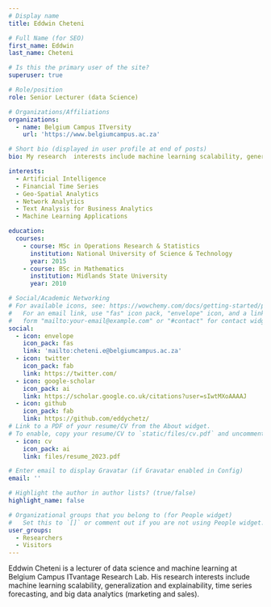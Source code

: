 ```yaml
---
# Display name
title: Eddwin Cheteni

# Full Name (for SEO)
first_name: Eddwin
last_name: Cheteni

# Is this the primary user of the site?
superuser: true

# Role/position
role: Senior Lecturer (data Science)

# Organizations/Affiliations
organizations:
  - name: Belgium Campus ITversity
    url: 'https://www.belgiumcampus.ac.za'

# Short bio (displayed in user profile at end of posts)
bio: My research  interests include machine learning scalability, generalization and explainability, time series forecasting, and big data analytics (marketing and sales).

interests:
  - Artificial Intelligence
  - Financial Time Series
  - Geo-Spatial Analytics
  - Network Analytics
  - Text Analysis for Business Analytics
  - Machine Learning Applications

education:
  courses:
    - course: MSc in Operations Research & Statistics
      institution: National University of Science & Technology
      year: 2015
    - course: BSc in Mathematics
      institution: Midlands State University
      year: 2010

# Social/Academic Networking
# For available icons, see: https://wowchemy.com/docs/getting-started/page-builder/#icons
#   For an email link, use "fas" icon pack, "envelope" icon, and a link in the
#   form "mailto:your-email@example.com" or "#contact" for contact widget.
social:
  - icon: envelope
    icon_pack: fas
    link: 'mailto:cheteni.e@belgiumcampus.ac.za'
  - icon: twitter
    icon_pack: fab
    link: https://twitter.com/
  - icon: google-scholar
    icon_pack: ai
    link: https://scholar.google.co.uk/citations?user=sIwtMXoAAAAJ
  - icon: github
    icon_pack: fab
    link: https://github.com/eddychetz/
# Link to a PDF of your resume/CV from the About widget.
# To enable, copy your resume/CV to `static/files/cv.pdf` and uncomment the lines below.
  - icon: cv
    icon_pack: ai
    link: files/resume_2023.pdf

# Enter email to display Gravatar (if Gravatar enabled in Config)
email: ''

# Highlight the author in author lists? (true/false)
highlight_name: false

# Organizational groups that you belong to (for People widget)
#   Set this to `[]` or comment out if you are not using People widget.
user_groups:
  - Researchers
  - Visitors
---
```


Eddwin Cheteni is a lecturer of data science and machine learning at Belgium Campus ITvantage Research Lab. His research interests include machine learning scalability, generalization and explainability, time series forecasting, and big data analytics (marketing and sales).


